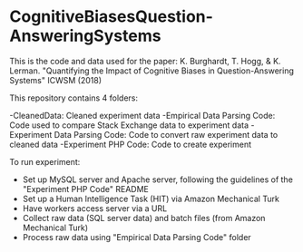 # CognitiveBiasesQuestion-AnsweringSystems

This is the code and data used for the paper: 
K. Burghardt, T. Hogg, & K. Lerman. "Quantifying the Impact of Cognitive Biases in Question-Answering Systems" ICWSM (2018)

This repository contains 4 folders:

-CleanedData:                  Cleaned experiment data
-Empirical Data Parsing Code:  Code used to compare Stack Exchange data to experiment data
-Experiment Data Parsing Code: Code to convert raw experiment data to cleaned data
-Experiment PHP Code:          Code to create experiment

To run experiment:
- Set up MySQL server and Apache server, following the guidelines of the "Experiment PHP Code" README
- Set up a Human Intelligence Task (HIT) via Amazon Mechanical Turk
- Have workers access server via a URL
- Collect raw data (SQL server data) and batch files (from Amazon Mechanical Turk)
- Process raw data using "Empirical Data Parsing Code" folder
